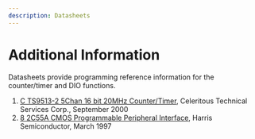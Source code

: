 ```yaml
---
description: Datasheets
---
```


# Additional Information

Datasheets provide programming reference information for the counter/timer and DIO functions. 

1. [C TS9513-2 5Chan 16 bit 20MHz Counter/Timer](http://www.diamondsystems.com/files/binaries/cts9513.pdf), Celeritous Technical Services Corp., September 2000 
2. [8 2C55A CMOS Programmable Peripheral Interface](http://www.diamondsystems.com/files/binaries/har82c55.pdf), Harris Semiconductor, March 1997

